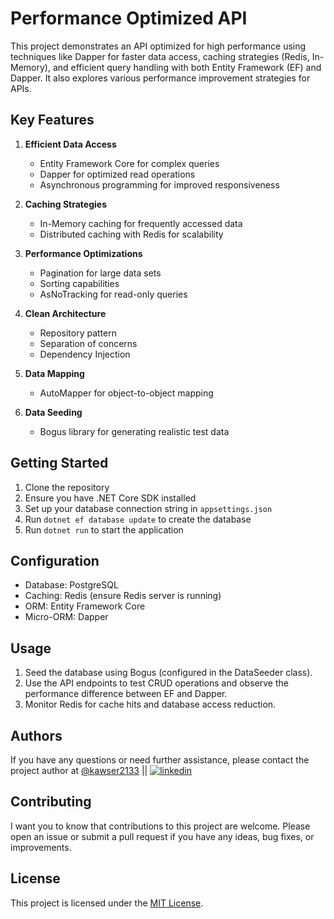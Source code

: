 # Performance Optimized API

This project demonstrates an API optimized for high performance using techniques like Dapper for faster data access, caching strategies (Redis, In-Memory), and efficient query handling with both Entity Framework (EF) and Dapper. It also explores various performance improvement strategies for APIs.

## Key Features

1. **Efficient Data Access**
   - Entity Framework Core for complex queries
   - Dapper for optimized read operations
   - Asynchronous programming for improved responsiveness

2. **Caching Strategies**
   - In-Memory caching for frequently accessed data
   - Distributed caching with Redis for scalability

3. **Performance Optimizations**
   - Pagination for large data sets
   - Sorting capabilities
   - AsNoTracking for read-only queries

4. **Clean Architecture**
   - Repository pattern
   - Separation of concerns
   - Dependency Injection

5. **Data Mapping**
   - AutoMapper for object-to-object mapping

6. **Data Seeding**
   - Bogus library for generating realistic test data

## Getting Started

1. Clone the repository
2. Ensure you have .NET Core SDK installed
3. Set up your database connection string in `appsettings.json`
4. Run `dotnet ef database update` to create the database
5. Run `dotnet run` to start the application

## Configuration

- Database: PostgreSQL
- Caching: Redis (ensure Redis server is running)
- ORM: Entity Framework Core
- Micro-ORM: Dapper

## Usage

1. Seed the database using Bogus (configured in the DataSeeder class).
2. Use the API endpoints to test CRUD operations and observe the performance difference between EF and Dapper.
3. Monitor Redis for cache hits and database access reduction.

## Authors

If you have any questions or need further assistance, please contact the project author at [@kawser2133](https://www.github.com/kawser2133) || [![linkedin](https://img.shields.io/badge/linkedin-0A66C2?style=for-the-badge&logo=linkedin&logoColor=white)](https://www.linkedin.com/in/kawser2133)

## Contributing

I want you to know that contributions to this project are welcome. Please open an issue or submit a pull request if you have any ideas, bug fixes, or improvements.  

## License

This project is licensed under the [MIT License](LICENSE).
